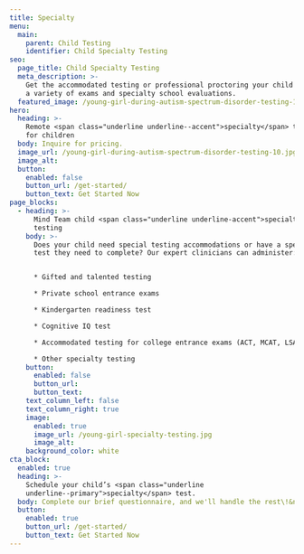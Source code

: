 ```yaml
---
title: Specialty
menu:
  main:
    parent: Child Testing
    identifier: Child Specialty Testing
seo:
  page_title: Child Specialty Testing
  meta_description: >-
    Get the accommodated testing or professional proctoring your child needs for
    a variety of exams and specialty school evaluations.
  featured_image: /young-girl-during-autism-spectrum-disorder-testing-10.jpg
hero:
  heading: >-
    Remote <span class="underline underline--accent">specialty</span> testing
    for children
  body: Inquire for pricing.
  image_url: /young-girl-during-autism-spectrum-disorder-testing-10.jpg
  image_alt:
  button:
    enabled: false
    button_url: /get-started/
    button_text: Get Started Now
page_blocks:
  - heading: >-
      Mind Team child <span class="underline underline-accent">specialty</span>
      testing
    body: >-
      Does your child need special testing accommodations or have a specialty
      test they need to complete? Our expert clinicians can administer:


      * Gifted and talented testing

      * Private school entrance exams

      * Kindergarten readiness test

      * Cognitive IQ test

      * Accommodated testing for college entrance exams (ACT, MCAT, LSAT, etc.)

      * Other specialty testing
    button:
      enabled: false
      button_url:
      button_text:
    text_column_left: false
    text_column_right: true
    image:
      enabled: true
      image_url: /young-girl-specialty-testing.jpg
      image_alt:
    background_color: white
cta_block:
  enabled: true
  heading: >-
    Schedule your child’s <span class="underline
    underline--primary">specialty</span> test.
  body: Complete our brief questionnaire, and we'll handle the rest\!&nbsp;
  button:
    enabled: true
    button_url: /get-started/
    button_text: Get Started Now
---
```

